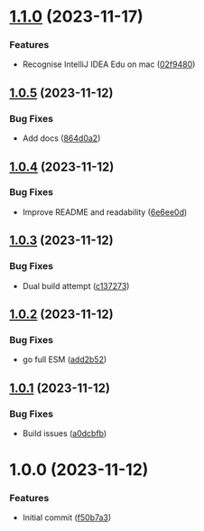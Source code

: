 # [1.1.0](https://github.com/kapetacom/electron-ide-opener/compare/v1.0.5...v1.1.0) (2023-11-17)


### Features

* Recognise IntelliJ IDEA Edu on mac ([02f9480](https://github.com/kapetacom/electron-ide-opener/commit/02f9480371eeb366e672eaa51187d35f4c408a0d))

## [1.0.5](https://github.com/kapetacom/electron-ide-opener/compare/v1.0.4...v1.0.5) (2023-11-12)


### Bug Fixes

* Add docs ([864d0a2](https://github.com/kapetacom/electron-ide-opener/commit/864d0a2602893d1427d9277b6df38cc565f4d821))

## [1.0.4](https://github.com/kapetacom/electron-ide-opener/compare/v1.0.3...v1.0.4) (2023-11-12)


### Bug Fixes

* Improve README and readability ([6e6ee0d](https://github.com/kapetacom/electron-ide-opener/commit/6e6ee0d426c2594406150502ae8a3278436adaf8))

## [1.0.3](https://github.com/kapetacom/electron-ide-opener/compare/v1.0.2...v1.0.3) (2023-11-12)


### Bug Fixes

* Dual build attempt ([c137273](https://github.com/kapetacom/electron-ide-opener/commit/c137273b8102cdc97fc36057d97c16970000f060))

## [1.0.2](https://github.com/kapetacom/electron-ide-opener/compare/v1.0.1...v1.0.2) (2023-11-12)


### Bug Fixes

* go full ESM ([add2b52](https://github.com/kapetacom/electron-ide-opener/commit/add2b52d83c4622d0d312d8d813390d47f274f51))

## [1.0.1](https://github.com/kapetacom/electron-ide-opener/compare/v1.0.0...v1.0.1) (2023-11-12)


### Bug Fixes

* Build issues ([a0dcbfb](https://github.com/kapetacom/electron-ide-opener/commit/a0dcbfb36a0f0a291f6eed363ddb8515e6720299))

# 1.0.0 (2023-11-12)


### Features

* Initial commit ([f50b7a3](https://github.com/kapetacom/electron-ide-opener/commit/f50b7a31586dda69e91e32baaba4890d1b3b2353))
